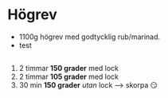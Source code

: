 # Högrev

* 1100g högrev med godtycklig rub/marinad.
* test

## 

1. 2 timmar **150 grader** med lock
1. 2 timmar **105 grader** med lock
1. 30 min **150 grader** _utan_ lock --> skorpa :smirk:
